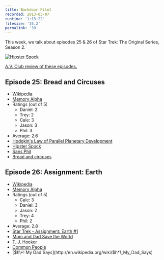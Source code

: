 ```yaml
---
title: Backdoor Pilot
recorded: 2013-03-07
runtime: '1:13:22'
filesize: '35.2'
permalink: '30'
---
```


This week, we talk about episodes 25 & 26 of Star Trek: The Original Series, Season 2.

[![Hipster Spock](https://jawgrind.s3.amazonaws.com/Jawgrind-Episode-30.jpg)](http://www.flickr.com/photos/jason_coleman/8491628534/)

[A.V. Club review of these episodes.](http://www.avclub.com/articles/bread-and-circuses-assignment-earth,31630/)

## Episode 25: Bread and Circuses

- [Wikipedia](http://en.wikipedia.org/wiki/Bread_and_Circuses_(Star_Trek:_The_Original_Series))
- [Memory Alpha](http://en.memory-alpha.org/wiki/Bread_and_Circuses_(episode))
- Ratings (out of 5)
    - Daniel: 2
    - Trey: 2
    - Cale: 3
    - Jason: 3
    - Phil: 3
- Average: 2.6
- [Hodgkin's Law of Parallel Planetary Development](http://en.memory-alpha.org/wiki/Hodgkin's_Law_of_Parallel_Planetary_Development)
- [Hipster Spock](http://www.flickr.com/photos/jason_coleman/8491628534/in/photostream)
- [Sans Phil](/24)
- [Bread and circuses](http://en.wikipedia.org/wiki/Bread_and_circuses)

## Episode 26: Assignment: Earth

- [Wikipedia](http://en.wikipedia.org/wiki/Assignment:_Earth)
- [Memory Alpha](http://en.memory-alpha.org/wiki/Assignment:_Earth_(episode))
- Ratings (out of 5)
    - Cale: 3
    - Daniel: 3
    - Jason: 2
    - Trey: 4
    - Phil: 2
- Average: 2.8
- [Star Trek - Assignment: Earth #1](http://connect.collectorz.com/comics/database/star-trek-assignment-earth/1-184654)
- [Mom and Dad Save the World](http://en.wikipedia.org/wiki/Mom_and_Dad_Save_the_World)
- [T. J. Hooker](http://en.wikipedia.org/wiki/T._J._Hooker)
- [Common People](http://www.youtube.com/watch?v=ainyK6fXku0)
- [$h\*! My Dad Says](http://en.wikipedia.org/wiki/$h*!_My_Dad_Says)
